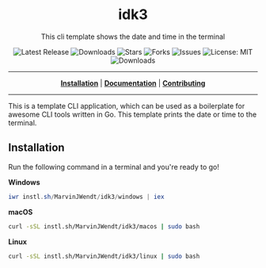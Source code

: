 <h1 align="center">idk3</h1>
<p align="center">This cli template shows the date and time in the terminal</p>

<p align="center">

<a style="text-decoration: none" href="https://github.com/MarvinJWendt/idk3/releases">
<img src="https://img.shields.io/github/v/release/MarvinJWendt/idk3?style=flat-square" alt="Latest Release">
</a>

<a style="text-decoration: none" href="https://github.com/MarvinJWendt/idk3/releases">
<img src="https://img.shields.io/github/downloads/MarvinJWendt/idk3/total.svg?style=flat-square" alt="Downloads">
</a>

<a style="text-decoration: none" href="https://github.com/MarvinJWendt/idk3/stargazers">
<img src="https://img.shields.io/github/stars/MarvinJWendt/idk3.svg?style=flat-square" alt="Stars">
</a>

<a style="text-decoration: none" href="https://github.com/MarvinJWendt/idk3/fork">
<img src="https://img.shields.io/github/forks/MarvinJWendt/idk3.svg?style=flat-square" alt="Forks">
</a>

<a style="text-decoration: none" href="https://github.com/MarvinJWendt/idk3/issues">
<img src="https://img.shields.io/github/issues/MarvinJWendt/idk3.svg?style=flat-square" alt="Issues">
</a>

<a style="text-decoration: none" href="https://opensource.org/licenses/MIT">
<img src="https://img.shields.io/badge/License-MIT-yellow.svg?style=flat-square" alt="License: MIT">
</a>

<br/>

<a style="text-decoration: none" href="https://github.com/MarvinJWendt/idk3/releases">
<img src="https://img.shields.io/badge/platform-windows%20%7C%20macos%20%7C%20linux-informational?style=for-the-badge" alt="Downloads">
</a>

<br/>

</p>

----

<p align="center">
<strong><a href="https://MarvinJWendt.github.io/idk3/#/installation">Installation</a></strong>
|
<strong><a href="https://MarvinJWendt.github.io/idk3/#/docs">Documentation</a></strong>
|
<strong><a href="https://MarvinJWendt.github.io/idk3/#/CONTRIBUTING">Contributing</a></strong>
</p>

----

This is a template CLI application, which can be used as a boilerplate for awesome CLI tools written in Go.
This template prints the date or time to the terminal.

## Installation

Run the following command in a terminal and you're ready to go!

**Windows**
```powershell
iwr instl.sh/MarvinJWendt/idk3/windows | iex
```

**macOS**
```bash
curl -sSL instl.sh/MarvinJWendt/idk3/macos | sudo bash
```

**Linux**
```bash
curl -sSL instl.sh/MarvinJWendt/idk3/linux | sudo bash
```
